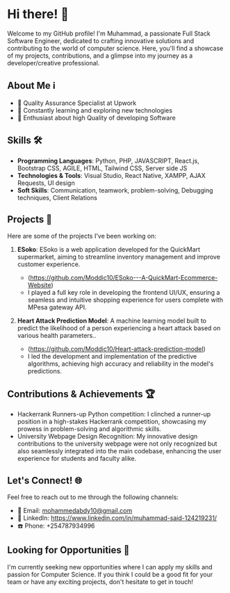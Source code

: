 # Hi there! 👋

Welcome to my GitHub profile! I'm Muhammad, a passionate Full Stack Software Engineer, dedicated to crafting innovative solutions and contributing to the world of  computer science. Here, you'll find a showcase of my projects, contributions, and a glimpse into my journey as a developer/creative professional.

## About Me ℹ️

- 💼 Quality Assurance Specialist at Upwork
- 🌱 Constantly learning and exploring new technologies
- 🚀 Enthusiast about high Quality of developing Software

## Skills 🛠️

- **Programming Languages**: Python, PHP, JAVASCRIPT, React.js, Bootstrap CSS, AGILE, HTML, Tailwind CSS, Server side JS
- **Technologies & Tools**: Visual Studio, React Native, XAMPP, AJAX Requests, UI design
- **Soft Skills**: Communication, teamwork, problem-solving, Debugging techniques, Client Relations

## Projects 🚀

Here are some of the projects I've been working on:

1. **ESoko**: ESoko is a web application developed for the QuickMart supermarket, aiming to streamline inventory management and improve customer experience.
   - (https://github.com/Moddic10/ESoko---A-QuickMart-Ecommerce-Website)
   - I played a full  key role in developing the frontend UI/UX, ensuring a seamless and intuitive shopping experience for users complete with MPesa gateway API.

2. **Heart Attack Prediction Model**:
A machine learning model built to predict the likelihood of a person experiencing a heart attack based on various health parameters..
   - (https://github.com/Moddic10/Heart-attack-prediction-model)
   - I led the development and implementation of the predictive algorithms, achieving high accuracy and reliability in the model's predictions.

## Contributions & Achievements 🏆

- Hackerrank Runners-up Python competition: I clinched a runner-up position in a high-stakes Hackerrank competition, showcasing my prowess in problem-solving and algorithmic skills.
- University Webpage Design Recognition: My innovative design contributions to the university webpage were not only recognized but also seamlessly integrated into the main codebase, enhancing the user experience for students and faculty alike.

## Let's Connect! 🌐

Feel free to reach out to me through the following channels:

- 📧 Email: mohammedabdy10@gmail.com
- 💼 LinkedIn: https://www.linkedin.com/in/muhammad-said-124219231/
- ☎️ Phone: +254787934996

## Looking for Opportunities 🚀

I'm currently seeking new opportunities where I can apply my skills and passion for Computer Science. If you think I could be a good fit for your team or have any exciting projects, don't hesitate to get in touch!
